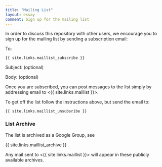 ```yaml
---
title: "Mailing List"
layout: essay
comment: Sign up for the mailing list
---
```


In order to discuss this repository with other users, we encourage you
to sign up for the mailing list by sending a subscription email:

To:

    {{ site.links.maillist_subscribe }}

Subject: (optional)

Body: (optional)

Once you are subscribed, you can post messages to the list simply by
addressing email to <{{ site.links.maillist }}>.

To get off the list follow the instructions above, but send the email
to:

    {{ site.links.maillist_unsubsribe }}

### List Archive

The list is archived as a Google Group, see

{{ site.links.maillist_archive }}

Any mail sent to <{{ site.links.maillist }}> will appear in
these publicly available archives.

